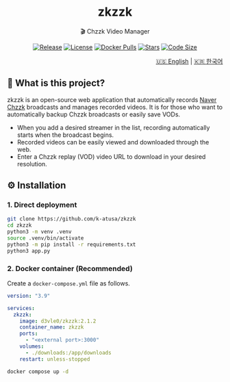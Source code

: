 <h1 align=center>zkzzk</h1>

<p align=center>🎬 Chzzk Video Manager</p>

<p align="center">
  <a href="https://github.com/k-atusa/zkzzk/releases"><img src="https://img.shields.io/github/v/release/k-atusa/zkzzk?style=flat-square" alt="Release"></a> <a href="https://github.com/k-atusa/zkzzk/blob/main/LICENSE"><img src="https://img.shields.io/github/license/k-atusa/zkzzk?style=flat-square" alt="License"></a> <a href="https://hub.docker.com/r/d3vle0/zkzzk"><img src="https://img.shields.io/docker/pulls/d3vle0/zkzzk?style=flat-square" alt="Docker Pulls"></a> <a href="https://github.com/k-atusa/zkzzk/stargazers"><img src="https://img.shields.io/github/stars/k-atusa/zkzzk?style=flat-square" alt="Stars"></a> <a href="https://img.shields.io/github/languages/code-size/k-atusa/zkzzk?style=flat-square"><img src="https://img.shields.io/github/languages/code-size/k-atusa/zkzzk?style=flat-square" alt="Code Size"></a>
</p>
<p align="right">
  <a href="README.md">🇺🇸 English</a> | <a href="README-ko.md">🇰🇷 한국어</a>
</p>


## 🤔 What is this project?

zkzzk is an open-source web application that automatically records [Naver Chzzk](https://chzzk.naver.com) broadcasts and manages recorded videos. It is for those who want to automatically backup Chzzk broadcasts or easily save VODs.

- When you add a desired streamer in the list, recording automatically starts when the broadcast begins.
- Recorded videos can be easily viewed and downloaded through the web.
- Enter a Chzzk replay (VOD) video URL to download in your desired resolution.

## ⚙️ Installation

### 1. Direct deployment

```sh
git clone https://github.com/k-atusa/zkzzk
cd zkzzk
python3 -m venv .venv
source .venv/bin/activate
python3 -m pip install -r requirements.txt
python3 app.py
```

### 2. Docker container (Recommended)

Create a `docker-compose.yml` file as follows.

```yml
version: "3.9"

services:
  zkzzk:
    image: d3vle0/zkzzk:2.1.2
    container_name: zkzzk
    ports:
      - "<external port>:3000"
    volumes:
      - ./downloads:/app/downloads
    restart: unless-stopped
```

```sh
docker compose up -d
```
